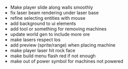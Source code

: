 - Make player slide along walls smoothly
- fix laser beam rendering under laser base
- refine selecting entities with mouse
- add background to ui elements
- add tool or something for removing machines
- update world gen to include more ore
- make lasers respect los
- add preview (sprite/range) when placing machine
- make player laser hit rock face
- make build menu flash red if not enough
- make out of power symbol for machines not powered
